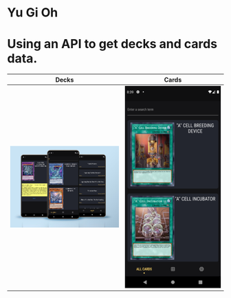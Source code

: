 # Yu Gi Oh

# Using an API to get decks and cards data.

| Decks | Cards |
|--|--|
| ![Decks](assets/YuGiOhScreenshot1.png) | ![Cards](assets/YuGiOhScreensot2.png) |